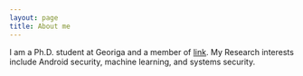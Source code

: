 ```yaml
---
layout: page
title: About me
---
```


I am a Ph.D. student at Georiga and a member of [link][GTISC]. My Research interests include Android security,
 machine learning, and systems security.


[GTISC]: https://cyber.gatech.edu/ "GTISC"
